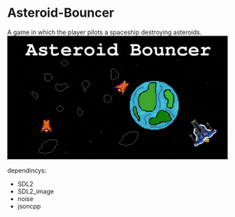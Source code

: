 # Asteroid-Bouncer
A game in which the player pilots a spaceship destroying asteroids.
![Asteroid bouncer](title_page.png)

dependincys:
 - SDL2
 - SDL2_image
 - noise
 - jsoncpp